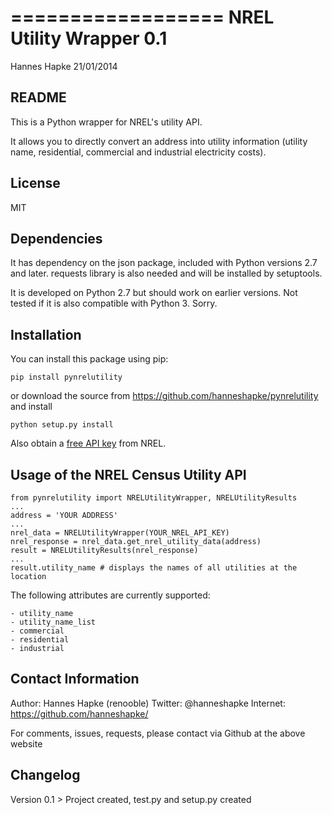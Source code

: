 ==================
NREL Utility Wrapper 0.1
==================
Hannes Hapke
21/01/2014


README
------
This is a Python wrapper for NREL's utility API. 

It allows you to directly convert an address into
utility information (utility name, residential, 
commercial and industrial electricity costs).

License
------
MIT

Dependencies
------------
It has dependency on the json package, included with Python versions 2.7 and later.
requests library is also needed and will be installed by setuptools.

It is developed on Python 2.7 but should work on earlier versions. 
Not tested if it is also compatible with Python 3. Sorry.


Installation
------------
You can install this package using pip:

    pip install pynrelutility

or download the source from https://github.com/hanneshapke/pynrelutility and install

    python setup.py install

Also obtain a [free API key](https://developer.nrel.gov/signup) from NREL. 


Usage of the NREL Census Utility  API
-------------------------------------

    from pynrelutility import NRELUtilityWrapper, NRELUtilityResults
    ...
    address = 'YOUR ADDRESS'
    ...
    nrel_data = NRELUtilityWrapper(YOUR_NREL_API_KEY)
    nrel_response = nrel_data.get_nrel_utility_data(address)
    result = NRELUtilityResults(nrel_response) 
    ...
    result.utility_name # displays the names of all utilities at the location

The following attributes are currently supported:

    - utility_name
    - utility_name_list
    - commercial
    - residential
    - industrial


Contact Information
-------------------
Author: Hannes Hapke (renooble)
Twitter: @hanneshapke
Internet: https://github.com/hanneshapke/ 

For comments, issues, requests, please contact via Github at the above website


Changelog
---------
Version 0.1   > Project created, test.py and setup.py created



